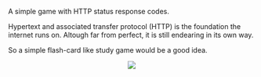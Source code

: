 
A simple game with HTTP status response codes.

Hypertext and associated transfer protocol (HTTP) is the foundation the internet runs on. Altough far from perfect, it is still endearing in its own way.

So a simple flash-card like study game would be a good idea. 



<center>
<a target="_blank" href="http://adestefa.com/HTTPCODES/">
<img src="http://adestefa.com/HTTPCODES/httphead.png" border="0" />
</a>
</center>


